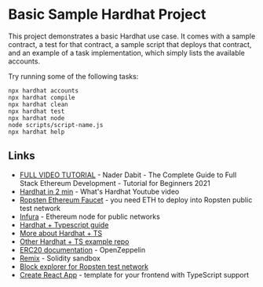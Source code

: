 # Basic Sample Hardhat Project

This project demonstrates a basic Hardhat use case. It comes with a sample contract, a test for that contract, a sample script that deploys that contract, and an example of a task implementation, which simply lists the available accounts.

Try running some of the following tasks:

```shell
npx hardhat accounts
npx hardhat compile
npx hardhat clean
npx hardhat test
npx hardhat node
node scripts/script-name.js
npx hardhat help
```

## Links

- [FULL VIDEO TUTORIAL](https://www.youtube.com/watch?v=a0osIaAOFSE) - Nader Dabit - The Complete Guide to Full Stack Ethereum Development - Tutorial for Beginners 2021
- [Hardhat in 2 min](https://www.youtube.com/watch?v=tfFsW_s4hZU) - What's Hardhat Youtube video
- [Ropsten Ethereum Faucet](https://faucet.ropsten.be/) - you need ETH to deploy into Ropsten public test network
- [Infura](https://infura.io/) - Ethereum node for public networks
- [Hardhat + Typescript guide](https://hardhat.org/guides/typescript.html)
- [More about Hardhat + TS](https://rahulsethuram.medium.com/the-new-solidity-dev-stack-buidler-ethers-waffle-typescript-tutorial-f07917de48ae)
- [Other Hardhat + TS example repo](https://github.com/rhlsthrm/typescript-solidity-dev-starter-kit)
- [ERC20 documentation](https://docs.openzeppelin.com/contracts/2.x/erc20-supply) - OpenZeppelin
- [Remix](https://remix.ethereum.org/) - Solidity sandbox
- [Block explorer for Ropsten test network](https://ropsten.etherscan.io/)
- [Create React App](https://create-react-app.dev/docs/adding-typescript/) - template for your frontend with TypeScript support

